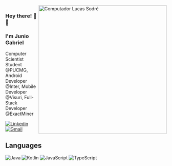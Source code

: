 <img src="https://raw.githubusercontent.com/MicaelliMedeiros/micaellimedeiros/master/image/computer-illustration.png" min-width="400px" max-width="400px" width="400px" align="right" alt="Computador Lucas Sodré">

### Hey there! :wave::smiley:
### I'm Junio Gabriel

<p align="left">
  Computer Scientist Student @PUCMG, Android Developer @Inter, Mobile Developer @Visuri, Full-Stack Developer @ExactMiner
</p>

[![Linkedin](https://img.shields.io/badge/-Junio%20Gabriel-blue?style=flat&logo=Linkedin&logoColor=white)](https://www.linkedin.com/in/juniogss)
[![Gmail](https://img.shields.io/badge/-junio.gss@hotmail.com-026d9f?style=flat&logo=Gmail&logoColor=white)](mailto:junio.gss@hotmail.com)
 
 ## Languages

![Java](https://img.shields.io/badge/-Java-000000?style=flat&logo=java)
![Kotlin](https://img.shields.io/badge/-Kotlin-000000?style=flat&logo=kotlin)
![JavaScript](https://img.shields.io/badge/-JavaScript-000000?style=flat&logo=javascript)
![TypeScript](https://img.shields.io/badge/-TypeScript-000000?style=flat&logo=typescript)
